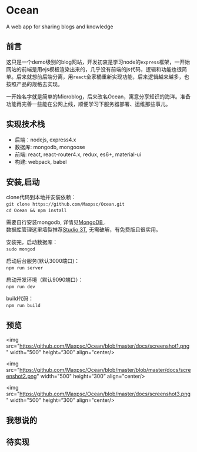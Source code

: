 # Ocean
A web app for sharing blogs and knowledge

## 前言
这只是一个demo级别的blog网站，开发初衷是学习node的`express`框架，一开始网站的前端是用ejs模板渲染出来的，几乎没有前端的js代码，逻辑和功能也很简单。后来就想前后端分离，用`react`全家桶重新实现功能，后来逻辑越来越多，也按照产品的规格去实现。

一开始名字就是简单的Microblog，后来改名Ocean，寓意分享知识的海洋。准备功能再完善一些能在公网上线，顺便学习下服务器部署、运维那些事儿。

## 实现技术栈
- 后端：nodejs, express4.x  
- 数据库: mongodb, mongoose  
- 前端: react, react-router4.x, redux, es6+, material-ui  
- 构建: webpack, babel  

## 安装,启动
clone代码到本地并安装依赖：  
	`git clone https://github.com/Maxpsc/Ocean.git`  
	`cd Ocean && npm install`

需要自行安装mongodb, 详情见[MongoDB ](https://www.mongodb.com/download-center#atlas).  
数据库管理这里墙裂推荐[Studio 3T](https://studio3t.com/), 无需破解，有免费版且很实用。

安装完，启动数据库：  
`sudo mongod`  

启动后台服务(默认3000端口)：  
`npm run server`  

启动开发环境（默认9090端口）：  
`npm run dev`  

build代码：  
`npm run build`  

## 预览
<img src="https://github.com/Maxpsc/Ocean/blob/master/docs/screenshot1.png" width="500" height=“300” align="center/>

<img src="https://github.com/Maxpsc/Ocean/blob/master/blob/master/docs/screenshot2.png" width="500" height=“300” align="center/>

<img src="https://github.com/Maxpsc/Ocean/blob/master/docs/screenshot3.png" width="500" height=“300” align="center/>

## 我想说的

## 待实现
